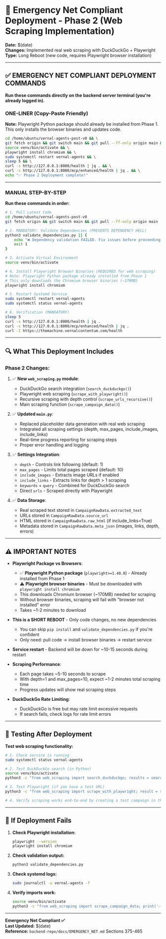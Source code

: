 # 🚀 Emergency Net Compliant Deployment - Phase 2 (Web Scraping Implementation)

**Date:** $(date)  
**Changes:** Implemented real web scraping with DuckDuckGo + Playwright  
**Type:** Long Reboot (new code, requires Playwright browser installation)

---

## ✅ EMERGENCY NET COMPLIANT DEPLOYMENT COMMANDS

**Run these commands directly on the backend server terminal (you're already logged in).**

### **ONE-LINER (Copy-Paste Friendly)**

**Note:** Playwright Python package should already be installed from Phase 1. This only installs the browser binaries and updates code.

```bash
cd /home/ubuntu/vernal-agents-post-v0 && \
git fetch origin && git switch main && git pull --ff-only origin main && \
source venv/bin/activate && \
playwright install chromium && \
sudo systemctl restart vernal-agents && \
sleep 5 && \
curl -s http://127.0.0.1:8000/health | jq . && \
curl -s http://127.0.0.1:8000/mcp/enhanced/health | jq . && \
echo "✅ Phase 2 Deployment complete!"
```

---

### **MANUAL STEP-BY-STEP**

**Run these commands in order:**

```bash
# 1. Pull Latest Code
cd /home/ubuntu/vernal-agents-post-v0
git fetch origin && git switch main && git pull --ff-only origin main

# 2. MANDATORY: Validate Dependencies (PREVENTS DEPENDENCY HELL)
python3 validate_dependencies.py || {
    echo "❌ Dependency validation FAILED. Fix issues before proceeding."
    exit 1
}

# 3. Activate Virtual Environment
source venv/bin/activate

# 4. Install Playwright Browser Binaries (REQUIRED for web scraping)
# Note: Playwright Python package already installed from Phase 1
# This only downloads the Chromium browser binaries (~170MB)
playwright install chromium

# 5. Restart Systemd Service
sudo systemctl restart vernal-agents
sudo systemctl status vernal-agents

# 6. Verification (MANDATORY)
sleep 5
curl -s http://127.0.0.1:8000/health | jq .
curl -s http://127.0.0.1:8000/mcp/enhanced/health | jq .
curl -I https://themachine.vernalcontentum.com/health
```

---

## 🔍 What This Deployment Includes

### **Phase 2 Changes:**

1. ✅ **New `web_scraping.py` module**:
   - DuckDuckGo search integration (`search_duckduckgo()`)
   - Playwright web scraping (`scrape_with_playwright()`)
   - Recursive scraping with depth control (`scrape_urls_recursive()`)
   - Main scraping function (`scrape_campaign_data()`)

2. ✅ **Updated `main.py`**:
   - Replaced placeholder data generation with real web scraping
   - Integrated all scraping settings (depth, max_pages, include_images, include_links)
   - Real-time progress reporting for scraping steps
   - Proper error handling and logging

3. ✅ **Settings Integration**:
   - `depth` - Controls link following (default: 1)
   - `max_pages` - Limits total pages scraped (default: 10)
   - `include_images` - Extracts image URLs if enabled
   - `include_links` - Extracts links for depth > 1 scraping
   - `keywords` + `query` - Combined for DuckDuckGo search
   - Direct `urls` - Scraped directly with Playwright

4. ✅ **Data Storage**:
   - Real scraped text stored in `CampaignRawData.extracted_text`
   - URLs stored in `CampaignRawData.source_url`
   - HTML stored in `CampaignRawData.raw_html` (if include_links=True)
   - Metadata stored in `CampaignRawData.meta_json` (images, links, depth, errors)

---

## ⚠️ IMPORTANT NOTES

- **Playwright Package vs Browsers**:
  - ✅ **Playwright Python package** (`playwright>=1.40.0`) - Already installed from Phase 1
  - ⚠️ **Playwright browser binaries** - Must be downloaded with `playwright install chromium`
  - This downloads Chromium browser (~170MB) needed for scraping
  - Without browser binaries, scraping will fail with "browser not installed" error
  - Takes ~1-2 minutes to download

- **This is a SHORT REBOOT** - Only code changes, no new dependencies
  - You can skip `pip install` and `validate_dependencies.py` if you're confident
  - Only need: pull code → install browser binaries → restart service

- **Service restart** - Backend will be down for ~10-15 seconds during restart

- **Scraping Performance**:
  - Each page takes ~5-10 seconds to scrape
  - With depth=1 and max_pages=10, expect ~1-2 minutes total scraping time
  - Progress updates will show real scraping steps

- **DuckDuckGo Rate Limiting**:
  - DuckDuckGo is free but may rate limit excessive requests
  - If search fails, check logs for rate limit errors

---

## 🧪 Testing After Deployment

**Test web scraping functionality:**

```bash
# 1. Check service is running
sudo systemctl status vernal-agents

# 2. Test DuckDuckGo search (in Python)
source venv/bin/activate
python3 -c "from web_scraping import search_duckduckgo; results = search_duckduckgo(['python', 'programming'], max_results=5); print(f'Found {len(results)} URLs: {results}')"

# 3. Test Playwright (if you have a test URL)
python3 -c "from web_scraping import scrape_with_playwright; result = scrape_with_playwright('https://example.com'); print(f'Scraped {len(result[\"text\"])} chars')"

# 4. Verify scraping works end-to-end by creating a test campaign in the UI
```

---

## 🚨 If Deployment Fails

1. **Check Playwright installation:**
   ```bash
   playwright --version
   playwright install chromium
   ```

2. **Check validation output:**
   ```bash
   python3 validate_dependencies.py
   ```

3. **Check systemd logs:**
   ```bash
   sudo journalctl -u vernal-agents -f
   ```

4. **Verify imports work:**
   ```bash
   source venv/bin/activate
   python3 -c "from web_scraping import scrape_campaign_data; print('✅ Import successful')"
   ```

---

**Emergency Net Compliant ✅**  
**Last Updated:** $(date)  
**Reference:** `backend-repo/docs/EMERGENCY_NET.md` Sections 375-465


